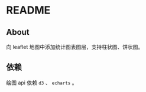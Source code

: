 <!--
 * @Description: contents
 * @Author: zyc
 * @Date: 2021-05-24 12:52:17
 * @LastEditTime: 2021-05-24 12:53:49
-->
# README
## About
向 leaflet 地图中添加统计图表图层，支持柱状图、饼状图。

## 依赖
绘图 api 依赖 `d3` 、 `echarts` 。
